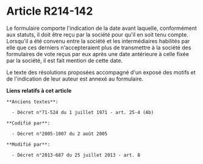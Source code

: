 # Article R214-142

Le formulaire comporte l'indication de la date avant laquelle, conformément aux statuts, il doit être reçu par la société
pour qu'il en soit tenu compte. Lorsqu'il a été convenu entre la société et les intermédiaires habilités par elle que ces
derniers n'accepteraient plus de transmettre à la société des formulaires de vote reçus par eux après une date antérieure à
celle fixée par la société, il est fait mention de cette date. 

Le texte des résolutions proposées accompagné d'un exposé des motifs et de l'indication de leur auteur est annexé au
formulaire.

**Liens relatifs à cet article**

	**Anciens textes**:

	  - Décret n°71-524 du 1 juillet 1971 - art. 25-4 (Ab)

	**Codifié par**:

	  - Décret n°2005-1007 du 2 août 2005

	**Modifié par**:

	  - Décret n°2013-687 du 25 juillet 2013 - art. 8
